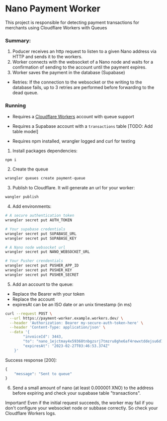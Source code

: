 # Nano Payment Worker

This project is responsible for detecting payment transactions for merchants using Cloudflare Workers with Queues

### Summary:
1. Poducer receives an http request to listen to a given Nano address via HTTP and sends it to the workers.
2. Worker connects with the websocket of a Nano node and waits for a confirmation of sending to the account until the payment expires.
3. Worker saves the payment in the database (Supabase)

- Retries: If the connection to the websocket or the writing to the database fails, up to 3 retries are performed before forwarding to the dead queue.

### Running

- Requires a [Cloudflare Workers](https://workers.cloudflare.com/) account with queue support

- Requires a Supabase account with a `transactions` table [TODO: Add table model]
  
- Requires npm installed, wrangler logged and curl for testing

1. Install packages dependencies:
```bash
npm i
```

2. Create the queue
```bash
wrangler queues create payment-queue
```

3. Publish to Cloudflare. It will generate an url for your worker:
```bash
wangler publish
```

4. Add environments:
```bash
# A secure authentication token
wrangler secret put AUTH_TOKEN

# Your supabase credentials
wrangler secret put SUPABASE_URL
wrangler secret put SUPABASE_KEY

# A Nano node websocket url
wrangler secret put NANO_WEBSOCKET_URL

# Your Pusher crendentials
wrangler secret put PUSHER_APP_ID
wrangler secret put PUSHER_KEY
wrangler secret put PUSHER_SECRET
```

5. Add an account to the queue:
- Replace the Bearer with your token
- Replace the account
- expiresAt can be an ISO date or an unix timestamp (in ms)
```bash
curl --request POST \
  --url https://payment-worker.example.workers.dev/ \
  --header 'Authorization: Bearer my-secure-auth-token-here' \
  --header 'Content-Type: application/json' \
  --data '{
        "invoiceId": 3443,
        "to": "nano_1ejctmay4x59368tnbgzsrj7tmzru8ghe6af4rewxtddejsu6d78esb9aar",
        "expiresAt": "2023-02-27T03:46:53.374Z"
    }'
```

Success response [200]:
```js
{
	"message": "Sent to queue"
}
```

6. Send a small amount of nano (at least 0.000001 XNO) to the address before expiring and check your supabase table "transactions".


Important! Even if the initial request succeeds, the worker may fail if you don't configure your websocket node or subbase correctly. So check your Cloudflare Workers logs.